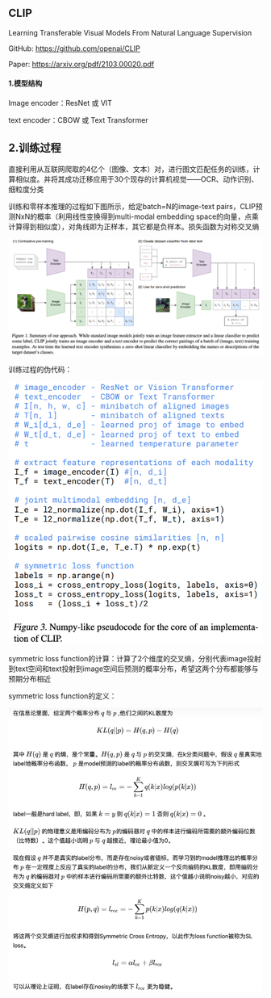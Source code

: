 ## CLIP

Learning Transferable Visual Models From Natural Language Supervision

GitHub: https://github.com/openai/CLIP

Paper: https://arxiv.org/pdf/2103.00020.pdf

#### 1.模型结构

Image encoder：ResNet 或 VIT

text encoder：CBOW 或 Text Transformer

## 2.训练过程

直接利用从互联网爬取的4亿个（图像、文本）对，进行图文匹配任务的训练，计算相似度。并将其成功迁移应用于30个现存的计算机视觉——OCR、动作识别、细粒度分类

训练和零样本推理的过程如下图所示，给定batch=N的image-text pairs，CLIP预测NxN的概率（利用线性变换得到multi-modal embedding space的向量，点乘计算得到相似度），对角线即为正样本，其它都是负样本。损失函数为对称交叉熵

![](image/clip1.png)

训练过程的伪代码：

![](image/clip2.png)

symmetric loss function的计算：计算了2个维度的交叉熵，分别代表image投射到text空间和text投射到image空间后预测的概率分布，希望这两个分布都能够与预期分布相近

symmetric loss function的定义：

![](image/clip3.png)